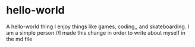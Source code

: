 # hello-world
A hello-world thing
I enjoy things like games, coding,, and skateboarding. I am a simple person 
//I made this change in order to write about myself in the md file
